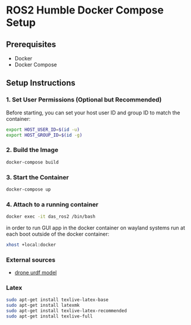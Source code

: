 # ROS2 Humble Docker Compose Setup

## Prerequisites

- Docker
- Docker Compose

## Setup Instructions

### 1. Set User Permissions (Optional but Recommended)

Before starting, you can set your host user ID and group ID to match the container:

```bash
export HOST_USER_ID=$(id -u)
export HOST_GROUP_ID=$(id -g)
```

### 2. Build the Image

```bash
docker-compose build
```

### 3. Start the Container

```bash
docker-compose up
```

### 4. Attach to a running container

```bash
docker exec -it das_ros2 /bin/bash
```

in order to run GUI app in the docker container on wayland systems 
run at each boot outside of the docker container:

```bash
xhost +local:docker
```

### External sources

- [drone urdf model](https://github.com/ricardodeazambuja/simple_quad_gazebo/blob/main/src/simple_quad/src/description/simple_quad.urdf)


### Latex
```bash
sudo apt-get install texlive-latex-base
sudo apt-get install latexmk
sudo apt-get install texlive-latex-recommended
sudo apt-get install texlive-full
```